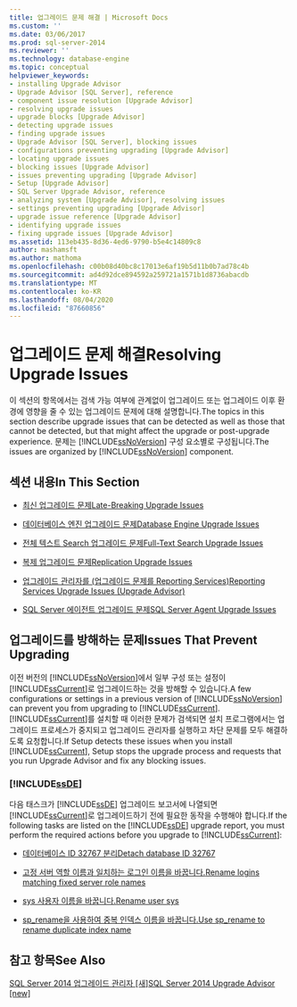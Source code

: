```yaml
---
title: 업그레이드 문제 해결 | Microsoft Docs
ms.custom: ''
ms.date: 03/06/2017
ms.prod: sql-server-2014
ms.reviewer: ''
ms.technology: database-engine
ms.topic: conceptual
helpviewer_keywords:
- installing Upgrade Advisor
- Upgrade Advisor [SQL Server], reference
- component issue resolution [Upgrade Advisor]
- resolving upgrade issues
- upgrade blocks [Upgrade Advisor]
- detecting upgrade issues
- finding upgrade issues
- Upgrade Advisor [SQL Server], blocking issues
- configurations preventing upgrading [Upgrade Advisor]
- locating upgrade issues
- blocking issues [Upgrade Advisor]
- issues preventing upgrading [Upgrade Advisor]
- Setup [Upgrade Advisor]
- SQL Server Upgrade Advisor, reference
- analyzing system [Upgrade Advisor], resolving issues
- settings preventing upgrading [Upgrade Advisor]
- upgrade issue reference [Upgrade Advisor]
- identifying upgrade issues
- fixing upgrade issues [Upgrade Advisor]
ms.assetid: 113eb435-8d36-4ed6-9790-b5e4c14809c8
author: mashamsft
ms.author: mathoma
ms.openlocfilehash: c00b08d40bc8c17013e6af19b5d11b0b7ad78c4b
ms.sourcegitcommit: ad4d92dce894592a259721a1571b1d8736abacdb
ms.translationtype: MT
ms.contentlocale: ko-KR
ms.lasthandoff: 08/04/2020
ms.locfileid: "87660856"
---
```

# <a name="resolving-upgrade-issues"></a><span data-ttu-id="1353f-102">업그레이드 문제 해결</span><span class="sxs-lookup"><span data-stu-id="1353f-102">Resolving Upgrade Issues</span></span>
  <span data-ttu-id="1353f-103">이 섹션의 항목에서는 검색 가능 여부에 관계없이 업그레이드 또는 업그레이드 이후 환경에 영향을 줄 수 있는 업그레이드 문제에 대해 설명합니다.</span><span class="sxs-lookup"><span data-stu-id="1353f-103">The topics in this section describe upgrade issues that can be detected as well as those that cannot be detected, but that might affect the upgrade or post-upgrade experience.</span></span> <span data-ttu-id="1353f-104">문제는 [!INCLUDE[ssNoVersion](../../includes/ssnoversion-md.md)] 구성 요소별로 구성됩니다.</span><span class="sxs-lookup"><span data-stu-id="1353f-104">The issues are organized by [!INCLUDE[ssNoVersion](../../includes/ssnoversion-md.md)] component.</span></span>  
  
## <a name="in-this-section"></a><span data-ttu-id="1353f-105">섹션 내용</span><span class="sxs-lookup"><span data-stu-id="1353f-105">In This Section</span></span>  
  
-   [<span data-ttu-id="1353f-106">최신 업그레이드 문제</span><span class="sxs-lookup"><span data-stu-id="1353f-106">Late-Breaking Upgrade Issues</span></span>](../../../2014/sql-server/install/late-breaking-upgrade-issues.md)  
  
-   [<span data-ttu-id="1353f-107">데이터베이스 엔진 업그레이드 문제</span><span class="sxs-lookup"><span data-stu-id="1353f-107">Database Engine Upgrade Issues</span></span>](../../../2014/sql-server/install/database-engine-upgrade-issues.md)  
  
-   [<span data-ttu-id="1353f-108">전체 텍스트 Search 업그레이드 문제</span><span class="sxs-lookup"><span data-stu-id="1353f-108">Full-Text Search Upgrade Issues</span></span>](../../../2014/sql-server/install/full-text-search-upgrade-issues.md)  
  
-   [<span data-ttu-id="1353f-109">복제 업그레이드 문제</span><span class="sxs-lookup"><span data-stu-id="1353f-109">Replication Upgrade Issues</span></span>](../../../2014/sql-server/install/replication-upgrade-issues.md)  
  
-   [<span data-ttu-id="1353f-110">업그레이드 관리자를 &#40;업그레이드 문제를 Reporting Services&#41;</span><span class="sxs-lookup"><span data-stu-id="1353f-110">Reporting Services Upgrade Issues &#40;Upgrade Advisor&#41;</span></span>](../../../2014/sql-server/install/reporting-services-upgrade-issues-upgrade-advisor.md)  
  
-   [<span data-ttu-id="1353f-111">SQL Server 에이전트 업그레이드 문제</span><span class="sxs-lookup"><span data-stu-id="1353f-111">SQL Server Agent Upgrade Issues</span></span>](../../../2014/sql-server/install/sql-server-agent-upgrade-issues.md)  
  
## <a name="issues-that-prevent-upgrading"></a><span data-ttu-id="1353f-112">업그레이드를 방해하는 문제</span><span class="sxs-lookup"><span data-stu-id="1353f-112">Issues That Prevent Upgrading</span></span>  
 <span data-ttu-id="1353f-113">이전 버전의 [!INCLUDE[ssNoVersion](../../includes/ssnoversion-md.md)]에서 일부 구성 또는 설정이 [!INCLUDE[ssCurrent](../../includes/sscurrent-md.md)]로 업그레이드하는 것을 방해할 수 있습니다.</span><span class="sxs-lookup"><span data-stu-id="1353f-113">A few configurations or settings in a previous version of [!INCLUDE[ssNoVersion](../../includes/ssnoversion-md.md)] can prevent you from upgrading to [!INCLUDE[ssCurrent](../../includes/sscurrent-md.md)].</span></span> <span data-ttu-id="1353f-114">[!INCLUDE[ssCurrent](../../includes/sscurrent-md.md)]를 설치할 때 이러한 문제가 검색되면 설치 프로그램에서는 업그레이드 프로세스가 중지되고 업그레이드 관리자를 실행하고 차단 문제를 모두 해결하도록 요청합니다.</span><span class="sxs-lookup"><span data-stu-id="1353f-114">If Setup detects these issues when you install [!INCLUDE[ssCurrent](../../includes/sscurrent-md.md)], Setup stops the upgrade process and requests that you run Upgrade Advisor and fix any blocking issues.</span></span>  
  
### [!INCLUDE[ssDE](../../includes/ssde-md.md)]  
 <span data-ttu-id="1353f-115">다음 태스크가 [!INCLUDE[ssDE](../../includes/ssde-md.md)] 업그레이드 보고서에 나열되면 [!INCLUDE[ssCurrent](../../includes/sscurrent-md.md)]로 업그레이드하기 전에 필요한 동작을 수행해야 합니다.</span><span class="sxs-lookup"><span data-stu-id="1353f-115">If the following tasks are listed on the [!INCLUDE[ssDE](../../includes/ssde-md.md)] upgrade report, you must perform the required actions before you upgrade to [!INCLUDE[ssCurrent](../../includes/sscurrent-md.md)]:</span></span>  
  
-   [<span data-ttu-id="1353f-116">데이터베이스 ID 32767 분리</span><span class="sxs-lookup"><span data-stu-id="1353f-116">Detach database ID 32767</span></span>](../../../2014/sql-server/install/detach-database-id-32767.md)  
  
-   [<span data-ttu-id="1353f-117">고정 서버 역할 이름과 일치하는 로그인 이름을 바꿉니다.</span><span class="sxs-lookup"><span data-stu-id="1353f-117">Rename logins matching fixed server role names</span></span>](../../../2014/sql-server/install/rename-logins-matching-fixed-server-role-names.md)  
  
-   [<span data-ttu-id="1353f-118">sys 사용자 이름을 바꿉니다.</span><span class="sxs-lookup"><span data-stu-id="1353f-118">Rename user sys</span></span>](../../../2014/sql-server/install/rename-user-sys.md)  
  
-   [<span data-ttu-id="1353f-119">sp_rename을 사용하여 중복 인덱스 이름을 바꿉니다.</span><span class="sxs-lookup"><span data-stu-id="1353f-119">Use sp_rename to rename duplicate index name</span></span>](../../../2014/sql-server/install/use-sp-rename-to-rename-duplicate-index-name.md)  
  
## <a name="see-also"></a><span data-ttu-id="1353f-120">참고 항목</span><span class="sxs-lookup"><span data-stu-id="1353f-120">See Also</span></span>  
 [<span data-ttu-id="1353f-121">SQL Server 2014 업그레이드 관리자 &#91;새&#93;</span><span class="sxs-lookup"><span data-stu-id="1353f-121">SQL Server 2014 Upgrade Advisor &#91;new&#93;</span></span>](sql-server-2014-upgrade-advisor.md)  
  
  
